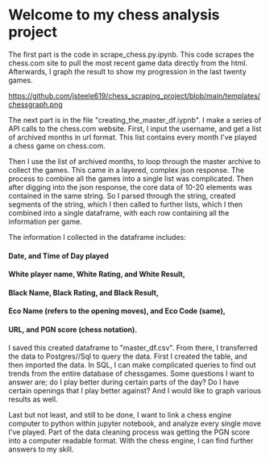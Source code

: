 <h1>Welcome to my chess analysis project</h1>

<p1> The first part is the code in scrape_chess.py.ipynb. This code scrapes the chess.com site to pull the most recent game data directly from the html. Afterwards, I graph the result to show my progression in the last twenty games.</p1>
  
  https://github.com/jsteele619/chess_scraping_project/blob/main/templates/chessgraph.png

<p1> The next part is in the file "creating_the_master_df.iypnb". I make a series of API calls to the chess.com website. First, I input the username, and get a list of archived months in url format. This list contains every month I've played a chess game on chess.com.</p1>
  
<p1> Then I use the list of archived months, to loop through the master archive to collect the games. This came in a layered, complex json response. The process to combine all the games into a single list was complicated. Then after digging into the json response, the core data of 10-20 elements was contained in the same string. So I parsed through the string, created segments of the string, which I then called to further lists, which I then combined into a single dataframe, with each row containing all the information per game.</p1>

<p1> The information I collected in the dataframe includes: </p1>
  
<h4> Date, and Time of Day played </h4>
 <h4> White player name, White Rating, and White Result, </h4>
 <h4> Black Name, Black Rating, and Black Result, </h4>
<h4>  Eco Name (refers to the opening moves), and Eco Code (same), </h4>
 <h4>  URL, and PGN score (chess notation). </h4>

<p1> I saved this created dataframe to "master_df.csv". <p1>
<p1> From there, I transferred the data to Postgres//Sql to query the data. First I created the table, and then imported the data. In SQL, I can make complicated queries to find out trends from the entire database of chessgames. Some questions I want to answer are; do I play better during certain parts of the day? Do I have certain openings that I play better against? And I would like to graph various results as well. </p1>

<p1> Last but not least, and still to be done, I want to link a chess engine computer to python within jupyter notebook, and analyze every single move I've played. Part of the data cleaning process was getting the PGN score into a computer readable format. With the chess engine, I can find further answers to my skill. </p1>
